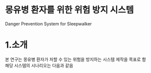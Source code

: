 # 몽유병 환자를 위한 위험 방지 시스템
Danger Prevention System for Sleepwalker


# 1.소개  
본 연구는 몽유병 환자가 처할 수 있는 위험을 방지하는 시스템 제작을 목표로 함  
해당 시스템의 시나리오는 다음과 같음  

